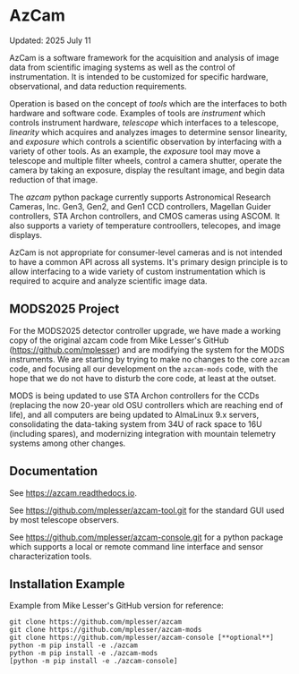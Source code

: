 # AzCam

Updated: 2025 July 11

AzCam is a software framework for the acquisition and analysis of image data from scientific imaging systems as well as the control of instrumentation. It is intended to be customized for specific hardware, observational, and data reduction requirements.

Operation is based on the concept of *tools* which are the interfaces to both hardware and software code.  Examples of tools are *instrument* which controls instrument hardware, *telescope* which interfaces to a telescope, *linearity* which acquires and analyzes images to determine sensor linearity, and *exposure* which controls a scientific observation by interfacing with a variety of other tools. As an example, the *exposure* tool may move a telescope and multiple filter wheels, control a camera shutter, operate the camera by taking an exposure, display the resultant image, and begin data reduction of that image.

The *azcam* python package currently supports Astronomical Research Cameras, Inc. Gen3, Gen2, and Gen1 CCD controllers, Magellan Guider controllers, STA Archon controllers, and CMOS cameras using ASCOM. It also supports a variety of temperature controollers, telecopes, and image displays.

AzCam is not appropriate for consumer-level cameras and is not intended to have a common API across all systems. It's primary design principle is to allow interfacing to a wide variety of custom instrumentation which is required to acquire and analyze scientific image data.

## MODS2025 Project

For the MODS2025 detector controller upgrade, we have made a working copy of the original azcam code from Mike Lesser's GitHub (https://github.com/mplesser)
and are modifying the system for the MODS instruments. We are starting by trying to make no changes to the core `azcam` code, and focusing all our development
on the `azcam-mods` code, with the hope that we do not have to disturb the core code, at least at the outset.

MODS is being updated to use STA Archon controllers for the CCDs (replacing the now 20-year old OSU controllers which are reaching end of life), and 
all computers are being updated to AlmaLinux 9.x servers, consolidating the data-taking system from 34U of rack space to 16U (including spares), and 
modernizing integration with mountain telemetry systems among other changes. 


## Documentation

See https://azcam.readthedocs.io.

See https://github.com/mplesser/azcam-tool.git for the standard GUI used by most telescope observers.

See https://github.com/mplesser/azcam-console.git for a python package which supports a local or remote command line interface and sensor characterization tools.

## Installation Example

Example from Mike Lesser's GitHub version for reference:

```shell
git clone https://github.com/mplesser/azcam
git clone https://github.com/mplesser/azcam-mods
git clone https://github.com/mplesser/azcam-console [**optional**]
python -m pip install -e ./azcam
python -m pip install -e ./azcam-mods
[python -m pip install -e ./azcam-console]
```
